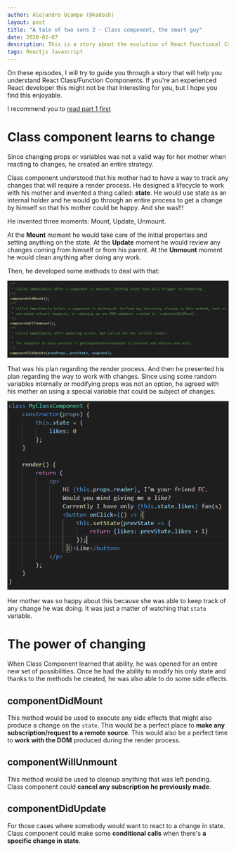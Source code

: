 ```yaml
---
author: Alejandro Ocampo (@kadosh)
layout: post
title: "A tale of two sons 2 - Class component, the smart guy"
date: 2020-02-07
description: This is a story about the evolution of React Functional Component starting from the beginning. You'll enjoy learning React core concepts in friendly way.
tags: Reactjs Javascript
---
```

On these episodes, I will try to guide you through a story that will help you understand React Class/Function Components. If you're an experienced React developer this might not be that interesting for you, but I hope you find this enjoyable.

I recommend you to [read part 1 first](https://unosquare.github.io/2020/02/07/a-tale-of-two-sons-1-the-origins.html)

# Class component learns to change
Since changing props or variables was not a valid way for her mother when reacting to changes, he created an entire strategy.

Class component understood that his mother had to have a way to track any changes that will require a render process. He designed a lifecycle to work with his mother and invented a thing called: **state**. He would use state as an internal holder and he would go through an entire process to get a change by himself so that his mother could be happy. And she was!!!

He invented three moments: Mount, Update, Unmount.

At the **Mount** moment he would take care of the initial properties and setting anything on the state.
At the **Update** moment he would review any changes coming from himself or from his parent.
At the **Unmount** moment he would clean anything after doing any work.

Then, he developed some methods to deal with that:

![Code snippet](/assets/arhh-snippet-6.png)

That was his plan regarding the render process. And then he presented his plan regarding the way to work with changes. Since using some random variables internally or modifying props was not an option, he agreed with his mother on using a special variable that could be subject of changes.

![Code snippet](/assets/arhh-snippet-5.png)

Her mother was so happy about this because she was able to keep track of any change he was doing. It was just a matter of watching that ```state``` variable.

# The power of changing
When Class Component learned that ability, he was opened for an entire new set of possibilities. Once he had the ability to modify his only state and thanks to the methods he created, he was also able to do some side effects.

## componentDidMount
This method would be used to execute any side effects that might also produce a change on the ```state```. This would be a perfect place to **make any subscription/request to a remote source**. This would also be a perfect time to **work with the DOM** produced during the render process.

## componentWillUnmount
This method would be used to cleanup anything that was left pending. Class component could **cancel any subscription he previously made**.

## componentDidUpdate
For those cases where somebody would want to react to a change in state. Class component could make some **conditional calls** when there's **a specific change in state**.

